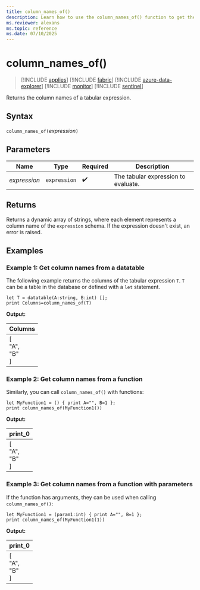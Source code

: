 ```yaml
---
title: column_names_of()
description: Learn how to use the column_names_of() function to get the column names of a tabular expression.
ms.reviewer: alexans
ms.topic: reference
ms.date: 07/10/2025
---
```

# column_names_of()

> [!INCLUDE [applies](../includes/applies-to-version/applies.md)] [!INCLUDE [fabric](../includes/applies-to-version/fabric.md)] [!INCLUDE [azure-data-explorer](../includes/applies-to-version/azure-data-explorer.md)] [!INCLUDE [monitor](../includes/applies-to-version/monitor.md)] [!INCLUDE [sentinel](../includes/applies-to-version/sentinel.md)]

Returns the column names of a tabular expression.

## Syntax

`column_names_of(`*expression*`)`

## Parameters

| Name | Type | Required | Description |
|--|--|--|--|
| *expression* | `expression` | :heavy_check_mark: | The tabular expression to evaluate. |

## Returns

Returns a dynamic array of strings, where each element represents a column name of the `expression` schema. If the expression doesn't exist, an error is raised.

## Examples

### Example 1: Get column names from a datatable

The following example returns the columns of the tabular expression `T`. `T` can be a table in the database or defined with a `let` statement.

```kusto
let T = datatable(A:string, B:int) [];
print Columns=column_names_of(T)
```

**Output:**

| Columns |
|---------|
| [<br>  "A",<br>  "B"<br>] |

### Example 2: Get column names from a function

Similarly, you can call `column_names_of()` with functions:

```kusto
let MyFunction1 = () { print A="", B=1 };
print column_names_of(MyFunction1())
```

**Output:**

| print_0 |
|---------|
| [<br>  "A",<br>  "B"<br>] |

### Example 3: Get column names from a function with parameters

If the function has arguments, they can be used when calling `column_names_of()`:

```kusto
let MyFunction1 = (param1:int) { print A="", B=1 };
print column_names_of(MyFunction1(1))
```

**Output:**

| print_0 |
|---------|
| [<br>  "A",<br>  "B"<br>] |



